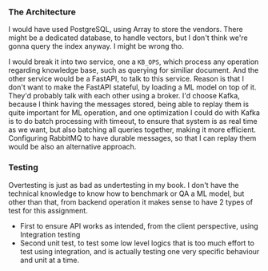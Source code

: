 ### The Architecture

I would have used PostgreSQL, using Array to store the vendors. There might be a dedicated database, to handle vectors, but I don't think we're gonna query the index anyway. I might be wrong tho.

I would break it into two service, one a `KB_OPS`, which process any operation regarding knowledge base, such as querying for similiar document.
And the other service would be a FastAPI, to talk to this service. Reason is that I don't want to make the FastAPI stateful, by loading a ML model on top of it. They'd probably talk with each other using a broker. I'd choose Kafka, because I think having the messages stored, being able to replay them is quite important for ML operation, and one optimization I could do with Kafka is to do batch processing with timeout, to ensure that system is as real time as we want, but also batching all queries together, making it more efficient. Configuring RabbitMQ to have durable messages, so that I can replay them would be also an alternative approach.

### Testing

Overtesting is just as bad as undertesting in my book. I don't have the technical knowledge to know how to benchmark or QA a ML model, but other than that, from backend operation it makes sense to have 2 types of test for this assignment.

- First to ensure API works as intended, from the client perspective, using Integration testing
- Second unit test, to test some low level logics that is too much effort to test using integration, and is actually testing one very specific behaviour and unit at a time.
